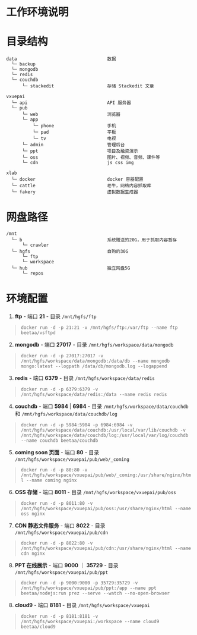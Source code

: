 工作环境说明
===========

# 目录结构

```
data                                  数据
  └─ backup
  └─ mongodb
  └─ redis
  └─ couchdb
      └─ stackedit                    存储 Stackedit 文章

vxuepai
  └─ api                              API 服务器
  └─ pub
      └─ web                          浏览器
      └─ app
          └─ phone                    手机
          └─ pad                      平板
          └─ tv                       电视
      └─ admin                        管理后台
      └─ ppt                          项目及融资演示
      └─ oss                          图片、视频、音频、课件等
      └─ cdn                          js css img

xlab
  └─ docker                           docker 容器配置
  └─ cattle                           老牛，网络内容抓取库
  └─ fakery                           虚拟数据生成器

```

# 网盘路径

```
/mnt
  └─ b                                系统赠送的20G，用于抓取内容暂存
      └─ crawler
  └─ hgfs                             自购的30G
      └─ ftp
      └─ workspace
  └─ hub                              独立网盘5G
      └─ repos
```

# 环境配置

1. **ftp** - 端口 **21** - 目录 ``/mnt/hgfs/ftp``
> ``docker run -d -p 21:21 -v /mnt/hgfs/ftp:/var/ftp --name ftp beetaa/vsftpd``

2. **mongodb** - 端口 **27017** - 目录 ``/mnt/hgfs/workspace/data/mongodb``
> ``docker run -d -p 27017:27017 -v /mnt/hgfs/workspace/data/mongodb:/data/db --name mongodb mongo:latest --logpath /data/db/mongodb.log --logappend``

3. **redis** - 端口 **6379** - 目录 ``/mnt/hgfs/workspace/data/redis``
> ``docker run -d -p 6379:6379 -v /mnt/hgfs/workspace/data/redis:/data --name redis redis``

4. **couchdb** - 端口 **5984** | **6984** - 目录 ``/mnt/hgfs/workspace/data/couchdb`` 和 ``/mnt/hgfs/workspace/data/couchdb/log``
> ``docker run -d -p 5984:5984 -p 6984:6984 -v /mnt/hgfs/workspace/data/couchdb:/usr/local/var/lib/couchdb -v /mnt/hgfs/workspace/data/couchdb/log:/usr/local/var/log/couchdb --name couchdb beetaa/couchdb``

5. **coming soon 页面** - 端口 **80** - 目录 ``/mnt/hgfs/workspace/vxuepai/pub/web/_coming``
> ``docker run -d -p 80:80 -v /mnt/hgfs/workspace/vxuepai/pub/web/_coming:/usr/share/nginx/html --name coming nginx``

6. **OSS 存储** - 端口 **8011** - 目录 ``/mnt/hgfs/workspace/vxuepai/pub/oss``
> ``docker run -d -p 8011:80 -v /mnt/hgfs/workspace/vxuepai/pub/oss:/usr/share/nginx/html --name oss nginx``

7. **CDN 静态文件服务** - 端口 **8022** - 目录 ``/mnt/hgfs/workspace/vxuepai/pub/cdn``
> ``docker run -d -p 8022:80 -v /mnt/hgfs/workspace/vxuepai/pub/cdn:/usr/share/nginx/html --name cdn nginx``

8. **PPT 在线展示** - 端口 **9000** ｜ **35729** - 目录 ``/mnt/hgfs/workspace/vxuepai/pub/ppt``
> ``docker run -d -p 9000:9000 -p 35729:35729 -v /mnt/hgfs/workspace/vxuepai/pub/ppt:/app --name ppt beetaa/nodejs:run prez --serve --watch --no-open-browser``

8. **cloud9** - 端口 **8181** - 目录 ``/mnt/hgfs/workspace/vxuepai``
> ``docker run -d -p 8181:8181 -v /mnt/hgfs/workspace/vxuepai:/workspace --name cloud9 beetaa/cloud9``